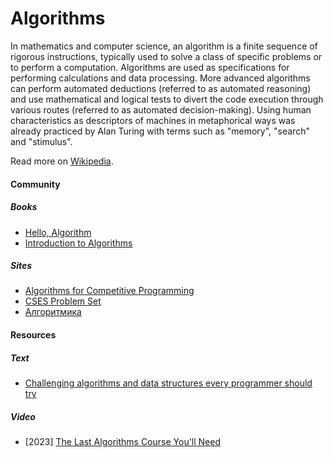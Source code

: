 # Algorithms

In mathematics and computer science, an algorithm is a finite sequence of rigorous instructions, typically used to solve a class of specific problems or to perform a computation. Algorithms are used as specifications for performing calculations and data processing. More advanced algorithms can perform automated deductions (referred to as automated reasoning) and use mathematical and logical tests to divert the code execution through various routes (referred to as automated decision-making). Using human characteristics as descriptors of machines in metaphorical ways was already practiced by Alan Turing with terms such as "memory", "search" and "stimulus".

Read more on [Wikipedia](https://en.wikipedia.org/wiki/Algorithm).

#### Community

##### Books
- [Hello, Algorithm](https://www.hello-algo.com)
- [Introduction to Algorithms](https://www.amazon.com/dp/0262033844)

##### Sites
- [Algorithms for Competitive Programming](https://cp-algorithms.com)
- [CSES Problem Set](https://cses.fi/problemset)
- [Алгоритмика](https://ru.algorithmica.org)

#### Resources

##### Text
- [Challenging algorithms and data structures every programmer should try](https://austinhenley.com/blog/challengingalgorithms.html)

##### Video
- [2023] [The Last Algorithms Course You'll Need](https://frontendmasters.com/courses/algorithms)
